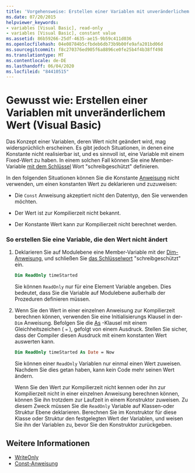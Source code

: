 ```yaml
---
title: 'Vorgehensweise: Erstellen einer Variablen mit unveränderlichem Wert'
ms.date: 07/20/2015
helpviewer_keywords:
- variables [Visual Basic], read-only
- variables [Visual Basic], constant value
ms.assetid: 86b59266-25df-4635-ae15-9b59c411d036
ms.openlocfilehash: 04e08784b5cfbdeb6db73b9b00fe9afa201bd06d
ms.sourcegitcommit: f8c270376ed905f6a8896ce0fe25b4f4b38ff498
ms.translationtype: MT
ms.contentlocale: de-DE
ms.lasthandoff: 06/04/2020
ms.locfileid: "84410515"
---
```

# <a name="how-to-create-a-variable-that-does-not-change-in-value-visual-basic"></a>Gewusst wie: Erstellen einer Variablen mit unveränderlichem Wert (Visual Basic)

Das Konzept einer Variablen, deren Wert nicht geändert wird, mag widersprüchlich erscheinen. Es gibt jedoch Situationen, in denen eine Konstante nicht realisierbar ist, und es sinnvoll ist, eine Variable mit einem Fixed-Wert zu haben. In einem solchen Fall können Sie eine Member-Variable [mit dem Schlüssel](../../../language-reference/modifiers/readonly.md) Wort "schreibgeschützt" definieren.

In den folgenden Situationen können Sie die Konstante [Anweisung](../../../language-reference/statements/const-statement.md) nicht verwenden, um einen konstanten Wert zu deklarieren und zuzuweisen:

- Die `Const` Anweisung akzeptiert nicht den Datentyp, den Sie verwenden möchten.

- Der Wert ist zur Kompilierzeit nicht bekannt.

- Der Konstante Wert kann zur Kompilierzeit nicht berechnet werden.

### <a name="to-create-a-variable-that-does-not-change-in-value"></a>So erstellen Sie eine Variable, die den Wert nicht ändert

1. Deklarieren Sie auf Modulebene eine Member-Variable mit der [Dim-Anweisung](../../../language-reference/statements/dim-statement.md), und schließen Sie [das Schlüsselwort](../../../language-reference/modifiers/readonly.md) "schreibgeschützt" ein.

    ```vb
    Dim ReadOnly timeStarted
    ```

    Sie können `ReadOnly` nur für eine Element Variable angeben. Dies bedeutet, dass Sie die Variable auf Modulebene außerhalb der Prozeduren definieren müssen.

2. Wenn Sie den Wert in einer einzelnen Anweisung zur Kompilierzeit berechnen können, verwenden Sie eine Initialisierungs Klausel in der- `Dim` Anweisung. Befolgen Sie die [As](../../../language-reference/statements/as-clause.md) -Klausel mit einem Gleichheitszeichen ( `=` ), gefolgt von einem Ausdruck. Stellen Sie sicher, dass der Compiler diesen Ausdruck mit einem konstanten Wert auswerten kann.

    ```vb
    Dim ReadOnly timeStarted As Date = Now
    ```

    Sie können einer `ReadOnly` Variablen nur einmal einen Wert zuweisen. Nachdem Sie dies getan haben, kann kein Code mehr seinen Wert ändern.

    Wenn Sie den Wert zur Kompilierzeit nicht kennen oder ihn zur Kompilierzeit nicht in einer einzelnen Anweisung berechnen können, können Sie ihn trotzdem zur Laufzeit in einem Konstruktor zuweisen. Zu diesem Zweck müssen Sie die `ReadOnly` Variable auf Klassen-oder Struktur Ebene deklarieren. Berechnen Sie im Konstruktor für diese Klasse oder Struktur den festgelegten Wert der Variablen, und weisen Sie ihn der Variablen zu, bevor Sie den Konstruktor zurückgeben.

## <a name="see-also"></a>Weitere Informationen

- [WriteOnly](../../../language-reference/modifiers/writeonly.md)
- [Const-Anweisung](../../../language-reference/statements/const-statement.md)
